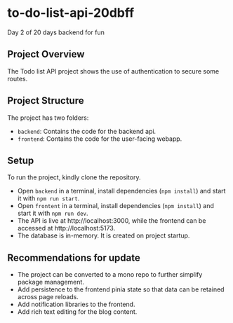 # to-do-list-api-20dbff
Day 2 of 20 days backend for fun

## Project Overview
The Todo list API project shows the use of authentication to secure some routes. 


## Project Structure
The project has two folders:
* `backend`: Contains the code for the backend api.
* `frontend`: Contains the code for the user-facing webapp.

## Setup
To run the project, kindly clone the repository.
* Open `backend` in a terminal, install dependencies (`npm install`) and start it with `npm run start`.
* Open `frontent` in a terminal, install dependencies (`npm install`) and start it with `npm run dev`.
* The API is live at http://localhost:3000, while the frontend can be accessed at http://localhost:5173.
* The database is in-memory. It is created on project startup.

## Recommendations for update
* The project can be converted to a mono repo to further simplify package management.
* Add persistence to the frontend pinia state so that data can be retained across page reloads.
* Add notification libraries to the frontend.
* Add rich text editing for the blog content.